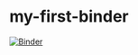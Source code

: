 # my-first-binder
[![Binder](https://mybinder.org/badge_logo.svg)](https://mybinder.org/v2/gh/bogd1v/my-first-binder/HEAD)
